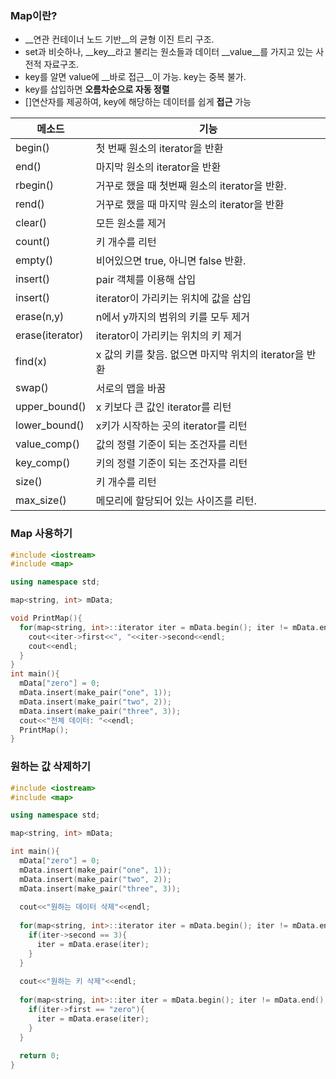 ### Map이란?

- __연관 컨테이너 노드 기반__의 균형 이진 트리 구조.
- set과 비슷하나, __key__라고 불리는 원소들과 데이터 __value__를 가지고 있는 사전적 자료구조.
- key를 알면 value에 __바로 접근__이 가능. key는 중복 불가.
- key를 삽입하면 __오름차순으로 자동 정렬__
- []연산자를 제공하여, key에 해당하는 데이터를 쉽게 __접근__ 가능



| 메소드          | 기능                                                   |
| --------------- | ------------------------------------------------------ |
| begin()         | 첫 번째 원소의 iterator을 반환                         |
| end()           | 마지막 원소의 iterator을 반환                          |
| rbegin()        | 거꾸로 했을 때 첫번째 원소의 iterator을 반환.          |
| rend()          | 거꾸로 했을 때 마지막 원소의 iterator을 반환           |
| clear()         | 모든 원소를 제거                                       |
| count()         | 키 개수를 리턴                                         |
| empty()         | 비어있으면 true, 아니면 false 반환.                    |
| insert()        | pair 객체를 이용해 삽입                                |
| insert()        | iterator이 가리키는 위치에 값을 삽입                   |
| erase(n,y)      | n에서 y까지의 범위의 키를 모두 제거                    |
| erase(iterator) | iterator이 가리키는 위치의 키 제거                     |
| find(x)         | x 값의 키를 찾음. 없으면 마지막 위치의 iterator을 반환 |
| swap()          | 서로의 맵을 바꿈                                       |
| upper_bound()   | x 키보다 큰 값인 iterator를 리턴                       |
| lower_bound()   | x키가 시작하는 곳의 iterator를 리턴                    |
| value_comp()    | 값의 정렬 기준이 되는 조건자를 리턴                    |
| key_comp()      | 키의 정렬 기준이 되는 조건자를 리턴                    |
| size()          | 키 개수를 리턴                                         |
| max_size()      | 메모리에 할당되어 있는 사이즈를 리턴.                  |



### Map 사용하기

```c++
#include <iostream>
#include <map>

using namespace std;

map<string, int> mData;

void PrintMap(){
  for(map<string, int>::iterator iter = mData.begin(); iter != mData.end(); iter++){
    cout<<iter->first<<", "<<iter->second<<endl;
    cout<<endl;
  }
}
int main(){
  mData["zero"] = 0;
  mData.insert(make_pair("one", 1));
  mData.insert(make_pair("two", 2));
  mData.insert(make_pair("three", 3));
  cout<<"전체 데이터: "<<endl;
  PrintMap();
}
```



### 원하는 값 삭제하기

```c++
#include <iostream>
#include <map>

using namespace std;

map<string, int> mData;

int main(){
  mData["zero"] = 0;
  mData.insert(make_pair("one", 1));
  mData.insert(make_pair("two", 2));
  mData.insert(make_pair("three", 3));
  
  cout<<"원하는 데이터 삭제"<<endl;
  
  for(map<string, int>::iterator iter = mData.begin(); iter != mData.end(); iter++){
    if(iter->second == 3){
      iter = mData.erase(iter);
    }
  }
  
  cout<<"원하는 키 삭제"<<endl;
  
  for(map<string, int>::iter iter = mData.begin(); iter != mData.end(); iter++){
    if(iter->first == "zero"){
      iter = mData.erase(iter);
    }
  }
  
  return 0;
}
```

